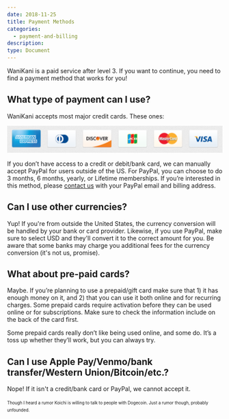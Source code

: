 ```yaml
---
date: 2018-11-25
title: Payment Methods
categories:
  - payment-and-billing
description:
type: Document
---
```


WaniKani is a paid service after level 3. If you want to continue, you need to find a payment method that works for you!

## What type of payment can I use?

WaniKani accepts most major credit cards. These ones:

![Accepted card types](/images/accepted-card-types.png)

If you don’t have access to a credit or debit/bank card, we can manually accept PayPal for users outside of the US. For PayPal, you can choose to do 3 months, 6 months, yearly, or Lifetime memberships. If you’re interested in this method, please [contact us](/account-and-membership/wanikani/contact-page/) with your PayPal email and billing address.

## Can I use other currencies?

Yup! If you're from outside the United States, the currency conversion will be handled by your bank or card provider. Likewise, if you use PayPal, make sure to select USD and they'll convert it to the correct amount for you. Be aware that some banks may charge you additional fees for the currency conversion (it's not us, promise).

## What about pre-paid cards?

Maybe. If you’re planning to use a prepaid/gift card make sure that 1) it has enough money on it, and 2) that you can use it both online and for recurring charges. Some prepaid cards require activation before they can be used online or for subscriptions. Make sure to check the information include on the back of the card first.

Some prepaid cards really don’t like being used online, and some do. It’s a toss up whether they’ll work, but you can always try.

## Can I use Apple Pay/Venmo/bank transfer/Western Union/Bitcoin/etc.?

Nope! If it isn't a credit/bank card or PayPal, we cannot accept it.

<small><small>Though I heard a rumor Koichi is willing to talk to people with Dogecoin. Just a rumor though, probably unfounded.
